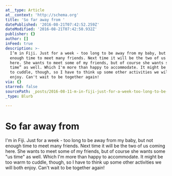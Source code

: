 ```yaml
---
at__type: Article
at__context: 'http://schema.org'
title: 'So far away from '
datePublished: '2016-08-21T07:42:52.259Z'
dateModified: '2016-08-21T07:42:50.932Z'
publisher: {}
author: []
inFeed: true
description: >-
  I’m in Fiji. Just for a week - too long to be away from my baby, but not
  enough time to meet many friends. Next time it will be the two of us coming
  here. She wants to meet some of my friends, but of course she wants some "us
  time” as well. Which I'm more than happy to accommodate. It might be too warm
  to cuddle, though, so I have to think up some other activities we will both
  enjoy. Can't wait to be together again!
via: {}
starred: false
sourcePath: _posts/2016-08-11-m-in-fiji-just-for-a-week-too-long-to-be-away-from-my-bab.md
_type: Blurb

---
```

# So far away from 

I'm in Fiji. Just for a week - too long to be away from my baby, but not enough time to meet many friends. Next time it will be the two of us coming here. She wants to meet some of my friends, but of course she wants some "us time" as well. Which I'm more than happy to accommodate. It might be too warm to cuddle, though, so I have to think up some other activities we will both enjoy. Can't wait to be together again!